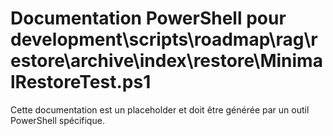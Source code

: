 # Documentation PowerShell pour development\scripts\roadmap\rag\restore\archive\index\restore\MinimalRestoreTest.ps1

Cette documentation est un placeholder et doit être générée par un outil PowerShell spécifique.
